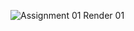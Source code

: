 
![Assignment 01 Render 01](https://github.com/fallinbryan/ACGRayMarch/assets/8240578/139af627-ec19-4405-acdc-4743ec8e1037)
